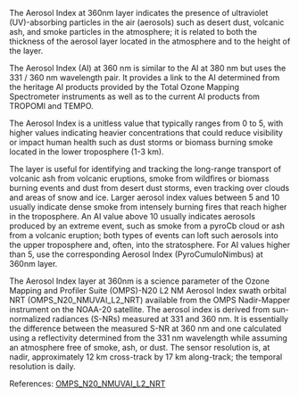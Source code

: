 The Aerosol Index at 360nm layer indicates the presence of ultraviolet (UV)-absorbing particles in the air (aerosols) such as desert dust, volcanic ash, and smoke particles in the atmosphere; it is related to both the thickness of the aerosol layer located in the atmosphere and to the height of the layer.

The Aerosol Index (AI) at 360 nm is similar to the AI at 380 nm but uses the 331 / 360 nm wavelength pair. It provides a link to the AI determined from the heritage AI products provided by the Total Ozone Mapping Spectrometer instruments as well as to the current AI products from TROPOMI and TEMPO.

The Aerosol Index is a unitless value that typically ranges from 0 to 5, with higher values indicating heavier concentrations that could reduce visibility or impact human health such as dust storms or biomass burning smoke located in the lower troposphere (1-3 km).

The layer is useful for identifying and tracking the long-range transport of volcanic ash from volcanic eruptions, smoke from wildfires or biomass burning events and dust from desert dust storms, even tracking over clouds and areas of snow and ice. Larger aerosol index values between 5 and 10 usually indicate dense smoke from intensely burning fires that reach higher in the troposphere. An AI value above 10 usually indicates aerosols produced by an extreme event, such as smoke from a pyroCb cloud or ash from a volcanic eruption; both types of events can loft such aerosols into the upper troposphere and, often, into the stratosphere. For AI values higher than 5, use the corresponding Aerosol Index (PyroCumuloNimbus) at 360nm layer.

The Aerosol Index layer at 360nm is a science parameter of the Ozone Mapping and Profiler Suite (OMPS)-N20 L2 NM Aerosol Index swath orbital NRT (OMPS_N20_NMUVAI_L2_NRT) available from the OMPS Nadir-Mapper instrument on the NOAA-20 satellite. The aerosol index is derived from sun-normalized radiances (S-NRs) measured at 331 and 360 nm. It is essentially the difference between the measured S-NR at 360 nm and one calculated using a reflectivity determined from the 331 nm wavelength while assuming an atmosphere free of smoke, ash, or dust.  The sensor resolution is, at nadir, approximately 12 km cross-track by 17 km along-track; the temporal resolution is daily.

References: [OMPS_N20_NMUVAI_L2_NRT](https://cmr.earthdata.nasa.gov/search/concepts/C3307847314-OMINRT.html)


